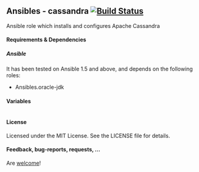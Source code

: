 ## Ansibles - cassandra [![Build Status](https://travis-ci.org/Ansibles/cassandra.png)](https://travis-ci.org/Ansibles/cassandra)

Ansible role which installs and configures Apache Cassandra


#### Requirements & Dependencies

##### Ansible

It has been tested on Ansible 1.5 and above, and depends on the following roles:
  - Ansibles.oracle-jdk


#### Variables

```yaml
```


#### License

Licensed under the MIT License. See the LICENSE file for details.


#### Feedback, bug-reports, requests, ...

Are [welcome](https://github.com/ansibles/cassandra/issues)!
